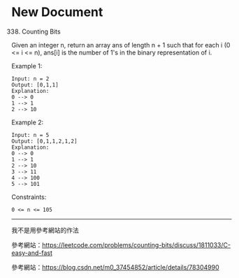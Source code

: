 # New Document

338. Counting Bits

Given an integer n, return an array ans of length n + 1 such that for each i (0 <= i <= n), ans[i] is the number of 1's in the binary representation of i.

 

Example 1:
```
Input: n = 2
Output: [0,1,1]
Explanation:
0 --> 0
1 --> 1
2 --> 10
```

Example 2:
```
Input: n = 5
Output: [0,1,1,2,1,2]
Explanation:
0 --> 0
1 --> 1
2 --> 10
3 --> 11
4 --> 100
5 --> 101
```

Constraints:
```
0 <= n <= 105
```
__________________________________________________________
我不是用參考網站的作法



參考網站：https://leetcode.com/problems/counting-bits/discuss/1811033/C-easy-and-fast

參考網站：https://blog.csdn.net/m0_37454852/article/details/78304990
